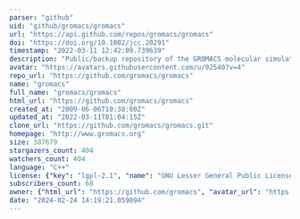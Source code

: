 ```yaml
---
parser: "github"
uid: "github/gromacs/gromacs"
url: "https://api.github.com/repos/gromacs/gromacs"
doi: "https://doi.org/10.1002/jcc.20291"
timestamp: "2022-03-11 12:42:09.739639"
description: "Public/backup repository of the GROMACS molecular simulation toolkit. Please do not mine the metadata blindly; we use https://gitlab.com/gromacs/gromacs for code review and issue tracking."
avatar: "https://avatars.githubusercontent.com/u/92540?v=4"
repo_url: "https://github.com/gromacs/gromacs"
name: "gromacs"
full_name: "gromacs/gromacs"
html_url: "https://github.com/gromacs/gromacs"
created_at: "2009-06-06T10:38:00Z"
updated_at: "2022-03-11T01:04:15Z"
clone_url: "https://github.com/gromacs/gromacs.git"
homepage: "http://www.gromacs.org"
size: 387679
stargazers_count: 404
watchers_count: 404
language: "C++"
license: {"key": "lgpl-2.1", "name": "GNU Lesser General Public License v2.1", "spdx_id": "LGPL-2.1", "url": "https://api.github.com/licenses/lgpl-2.1", "node_id": "MDc6TGljZW5zZTEx"}
subscribers_count: 68
owner: {"html_url": "https://github.com/gromacs", "avatar_url": "https://avatars.githubusercontent.com/u/92540?v=4", "login": "gromacs", "type": "Organization"}
date: "2024-02-24 14:19:21.059894"
---
```


